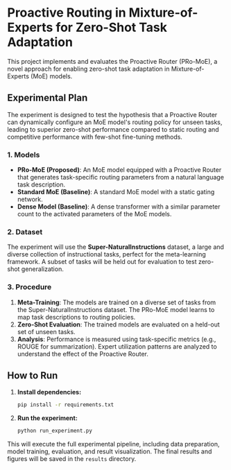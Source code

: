 # Proactive Routing in Mixture-of-Experts for Zero-Shot Task Adaptation

This project implements and evaluates the Proactive Router (PRo-MoE), a novel approach for enabling zero-shot task adaptation in Mixture-of-Experts (MoE) models.

## Experimental Plan

The experiment is designed to test the hypothesis that a Proactive Router can dynamically configure an MoE model's routing policy for unseen tasks, leading to superior zero-shot performance compared to static routing and competitive performance with few-shot fine-tuning methods.

### 1. Models

*   **PRo-MoE (Proposed)**: An MoE model equipped with a Proactive Router that generates task-specific routing parameters from a natural language task description.
*   **Standard MoE (Baseline)**: A standard MoE model with a static gating network.
*   **Dense Model (Baseline)**: A dense transformer with a similar parameter count to the activated parameters of the MoE models.

### 2. Dataset

The experiment will use the **Super-NaturalInstructions** dataset, a large and diverse collection of instructional tasks, perfect for the meta-learning framework. A subset of tasks will be held out for evaluation to test zero-shot generalization.

### 3. Procedure

1.  **Meta-Training**: The models are trained on a diverse set of tasks from the Super-NaturalInstructions dataset. The PRo-MoE model learns to map task descriptions to routing policies.
2.  **Zero-Shot Evaluation**: The trained models are evaluated on a held-out set of unseen tasks.
3.  **Analysis**: Performance is measured using task-specific metrics (e.g., ROUGE for summarization). Expert utilization patterns are analyzed to understand the effect of the Proactive Router.

## How to Run

1.  **Install dependencies:**
    ```bash
    pip install -r requirements.txt
    ```

2.  **Run the experiment:**
    ```bash
    python run_experiment.py
    ```

This will execute the full experimental pipeline, including data preparation, model training, evaluation, and result visualization. The final results and figures will be saved in the `results` directory.
